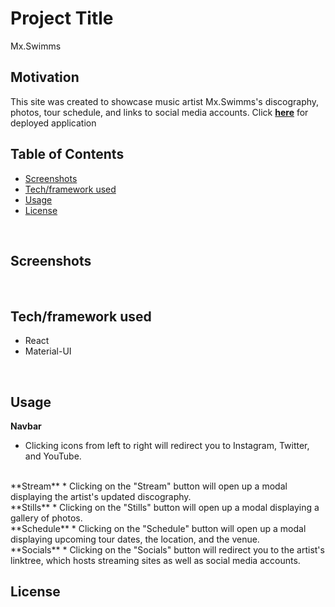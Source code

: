 # Project Title
Mx.Swimms

## Motivation
This site was created to showcase music artist Mx.Swimms's discography, photos, tour schedule, and links to social media accounts.
Click **[here](http://mxswimms.herokuapp.com/)** for deployed application
<br/>

## Table of Contents
* [Screenshots](#screenshots)
* [Tech/framework used](#tech/framework-used)
* [Usage](#usage)
* [License](#license)
<br/>

## Screenshots
<br/>

## Tech/framework used
* React
* Material-UI
<br/>

## Usage
**Navbar**
* Clicking icons from left to right will redirect you to Instagram, Twitter, and YouTube.
<br/>
**Stream**
* Clicking on the "Stream" button will open up a modal displaying the artist's updated discography.
<br/>
**Stills**
* Clicking on the "Stills" button will open up a modal displaying a gallery of photos.
<br/>
**Schedule**
* Clicking on the "Schedule" button will open up a modal displaying upcoming tour dates, the location, and the venue.
<br/>
**Socials**
* Clicking on the "Socials" button will redirect you to the artist's linktree, which hosts streaming sites as well as social media accounts.
<br/>

## License
